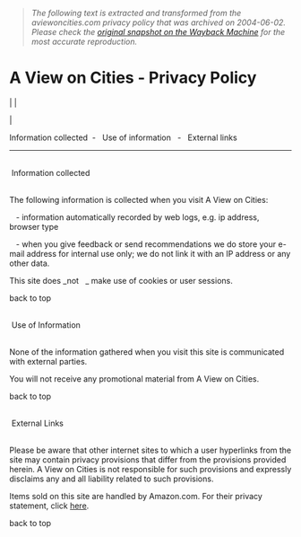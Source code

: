 > *The following text is extracted and transformed from the aviewoncities.com privacy policy that was archived on 2004-06-02. Please check the [original snapshot on the Wayback Machine](https://web.archive.org/web/20040602211637id_/http%3A//www.aviewoncities.com/_privacy.htm) for the most accurate reproduction.*

# A View on Cities - Privacy Policy

|  | 

| 

Information collected  \-   Use of information   \-   External links  
  
---  
   
 Information collected   
   
  
The following information is collected when you visit A View on Cities:

   \- information automatically recorded by web logs, e.g. ip address, browser type

   \- when you give feedback or send recommendations we do store your e-mail address for internal use only; we do not link it with an IP address or any other data.

This site does _not   _ make use of cookies or user sessions.  
  
back to top  
  
   
 Use of Information  
   
  
None of the information gathered when you visit this site is communicated with external parties. 

You will not receive any promotional material from A View on Cities.  
  
back to top  
  
   
 External Links   
   
  
Please be aware that other internet sites to which a user hyperlinks from the site may contain privacy provisions that differ from the provisions provided herein. A View on Cities is not responsible for such provisions and expressly disclaims any and all liability related to such provisions. 

Items sold on this site are handled by Amazon.com. For their privacy statement, click [here](http://www.amazon.com/exec/obidos/tg/browse/-/468496/104-4663807-8815948).  
  
back to top  
  
 
